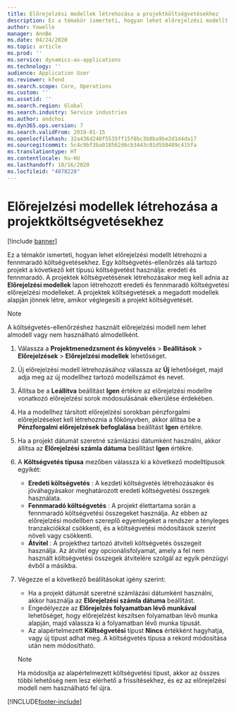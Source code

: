 ```yaml
---
title: Előrejelzési modellek létrehozása a projektköltségvetésekhez
description: Ez a témakör ismerteti, hogyan lehet előrejelzési modellt létrehozni a fennmaradó költségvetésekhez.
author: Yowelle
manager: AnnBe
ms.date: 04/24/2020
ms.topic: article
ms.prod: ''
ms.service: dynamics-ax-applications
ms.technology: ''
audience: Application User
ms.reviewer: kfend
ms.search.scope: Core, Operations
ms.custom: ''
ms.assetid: ''
ms.search.region: Global
ms.search.industry: Service industries
ms.author: andchoi
ms.dyn365.ops.version: 7
ms.search.validFrom: 2019-01-15
ms.openlocfilehash: 32a436d240f5535ff15f8bc3b8ba9be2d1d4da17
ms.sourcegitcommit: 5c4c9bf3ba018562d6cb3443c01d550489c415fa
ms.translationtype: HT
ms.contentlocale: hu-HU
ms.lasthandoff: 10/16/2020
ms.locfileid: "4078228"
---
```

# <a name="create-forecast-models-for-project-budgets"></a>Előrejelzési modellek létrehozása a projektköltségvetésekhez 

[!include [banner](../includes/banner.md)]

Ez a témakör ismerteti, hogyan lehet előrejelzési modellt létrehozni a fennmaradó költségvetésekhez. Egy költségvetés-ellenőrzés alá tartozó projekt a következő két típusú költségvetést használja: eredeti és fennmaradó. A projektek költségvetésének létrehozásakor meg kell adnia az **Előrejelzési modellek** lapon létrehozott eredeti és fennmaradó költségvetési előrejelzési modelleket. A projektek költségvetések a megadott modellek alapján jönnek létre, amikor véglegesíti a projekt költségvetését.

> [!NOTE]
> A költségvetés-ellenőrzéshez használt előrejelzési modell nem lehet almodell vagy nem használható almodellként.

1. Válassza a **Projektmenedzsment és könyvelés** > **Beállítások** > **Előrejelzések**  > **Előrejelzési modellek** lehetőséget.
2. Új előrejelzési modell létrehozásához válassza az **Új** lehetőséget, majd adja meg az új modellhez tartozó modellszámot és nevet. 
3. Állítsa be a **Leállítva** beállítást **Igen** értékre az előrejelzési modellre vonatkozó előrejelzési sorok módosulásának elkerülése érdekében. 
4. Ha a modellhez társított előrejelzési sorokban pénzforgalmi előrejelzéseket kell létrehoznia a főkönyvben, akkor állítsa be a **Pénzforgalmi előrejelzések befoglalása** beállítást **Igen** értékre. 
5. Ha a projekt dátumát szeretné számlázási dátumként használni, akkor állítsa az **Előrejelzési számla dátuma** beállítást **Igen** értékre. 
6. A **Költségvetés típusa** mezőben válassza ki a következő modelltípusok egyikét:

   - **Eredeti költségvetés** : A kezdeti költségvetés létrehozásakor és jóváhagyásakor meghatározott eredeti költségvetési összegek használata.
   - **Fennmaradó költségvetés** : A projekt élettartama során a fennmaradó költségvetési összegeket használja. Az ebben az előrejelzési modellben szereplő egyenlegeket a rendszer a tényleges tranzakciókkal csökkenti, és a költségvetési módosítások szerint növeli vagy csökkenti.
   - **Átvitel** : A projekthez tartozó átviteli költségvetés összegeit használja. Az átvitel egy opcionálisfolyamat, amely a fel nem használt költségvetési összegek átvitelére szolgál az egyik pénzügyi évből a másikba.

7. Végezze el a következő beállításokat igény szerint:

   - Ha a projekt dátumát szeretné számlázási dátumként használni, akkor használja az **Előrejelzési számla dátuma** beállítást.
   - Engedélyezze az **Előrejelzés folyamatban lévő munkával** lehetőséget, hogy előrejelzést készítsen folyamatban lévő munka alapján, majd válassza ki a folyamatban lévő munka típusát. 
   - Az alapértelmezett **Költségvetési** típust **Nincs** értékként hagyhatja, vagy új típust adhat meg. A költségvetés típusa a rekord módosítása után nem módosítható.     
    > [!NOTE]
    > Ha módosítja az alapértelmezett költségvetési típust, akkor az összes többi lehetőség nem lesz elérhető a frissítésekhez, és ez az előrejelzési modell nem használható fel újra. 
   


 



[!INCLUDE[footer-include](../includes/footer-banner.md)]